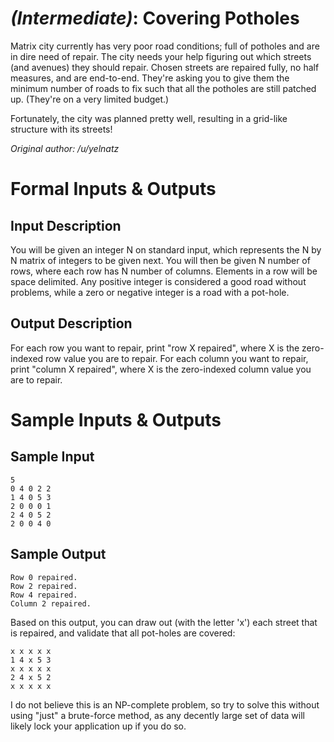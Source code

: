 # [](#IntermediateIcon) *(Intermediate)*: Covering Potholes

Matrix city currently has very poor road conditions; full of potholes and are in dire need of repair. The city needs your help figuring out which streets (and avenues) they should repair. Chosen streets are repaired fully, no half measures, and are end-to-end. They're asking you to give them the minimum number of roads to fix such that all the potholes are still patched up. (They're on a very limited budget.)

Fortunately, the city was planned pretty well, resulting in a grid-like structure with its streets!

*Original author: /u/yelnatz*

# Formal Inputs & Outputs
## Input Description

You will be given an integer N on standard input, which represents the N by N matrix of integers to be given next. You will then be given N number of rows, where each row has N number of columns. Elements in a row will be space delimited. Any positive integer is considered a good road without problems, while a zero or negative integer is a road with a pot-hole.

## Output Description

For each row you want to repair, print "row X repaired", where X is the zero-indexed row value you are to repair. For each column you want to repair, print "column X repaired", where X is the zero-indexed column value you are to repair.

# Sample Inputs & Outputs
## Sample Input

    5
    0 4 0 2 2    
    1 4 0 5 3    
    2 0 0 0 1    
    2 4 0 5 2    
    2 0 0 4 0

## Sample Output

    Row 0 repaired.
    Row 2 repaired.
    Row 4 repaired.
    Column 2 repaired.

Based on this output, you can draw out (with the letter 'x') each street that is repaired, and validate that all pot-holes are covered:

    x x x x x    
    1 4 x 5 3    
    x x x x x    
    2 4 x 5 2    
    x x x x x

I do not believe this is an NP-complete problem, so try to solve this without using "just" a brute-force method, as any decently large set of data will likely lock your application up if you do so.